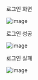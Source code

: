 로그인 화면

![image](https://github.com/yimhb/kdt_tesk/assets/57057194/beade682-ec0d-452d-8e75-b80672b3a9a3)

로그인 성공 

![image](https://github.com/yimhb/kdt_tesk/assets/57057194/2959b1fc-1f32-48c9-bf5b-0683915d7d3e)


로그인 실패

![image](https://github.com/yimhb/kdt_tesk/assets/57057194/87abcf0c-b528-4d7a-aa7d-21bcfeaa399a)
